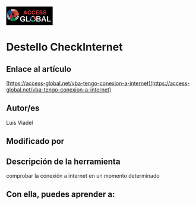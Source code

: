 ﻿![Access-global](/blob/main/Images/Logo1.png)
# Destello CheckInternet
## Enlace al artículo
[https://access-global.net/vba-tengo-conexion-a-internet](https://access-global.net/vba-tengo-conexion-a-internet)
## Autor/es
Luis Viadel
## Modificado por

## Descripción de la herramienta
comprobar la conexión a internet en un momento determinado
## Con ella, puedes aprender a:


